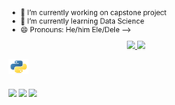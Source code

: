 

- 🔭 I’m currently working on capstone project
- 🌱 I’m currently learning Data Science
- 😄 Pronouns: He/him Ele/Dele
-->

[comment]: <> (link do tutorial de como montar esse perfil do github https://www.youtube.com/watch?v=TsaLQAetPLU)

[comment]: <> (perfil do github dela https://github.com/rafaballerini/rafaballerini/blob/main/README.md)

<div align="center">
  <a href="https://github.com/alberthuslordello">
  <img height="150em" src="https://github-readme-stats.vercel.app/api?username=alberthuslordello&show_icons=true&theme=dark&include_all_commits=true&count_private=true"/>
  <img height="150em" src="https://github-readme-stats.vercel.app/api/top-langs/?username=alberthuslordello&layout=compact&langs_count=7&theme=dark"/>
</div>

[comment]: <> (link on info to personalize the above stats layout https://github.com/anuraghazra/github-readme-stats)


<div style="display: inline_block"><br>
  <img align="center" alt="Python" height="30" width="40" src="https://raw.githubusercontent.com/devicons/devicon/master/icons/python/python-original.svg">
  
  [comment]: <> (imagem .svg dos simbolos de linguagens de programação)
  
</div>

##

<div>

  [comment]: <> (link das redes sociais, atualizar para as minhas)
  
  <a href="" target="_blank"><img src="https://img.shields.io/badge/-Instagram-%23E4405F?style=for-the-badge&logo=instagram&logoColor=white" target="_blank"></a>
  <a href = "mailto:athuskoops@gmail.com"><img src="https://img.shields.io/badge/-Gmail-%23333?style=for-the-badge&logo=gmail&logoColor=white" target="_blank"></a>
  <a href="https://www.linkedin.com/in/alberthus-lordello-76805624a" target="_blank"><img src="https://img.shields.io/badge/-LinkedIn-%230077B5?style=for-the-badge&logo=linkedin&logoColor=white" target="_blank"></a> 
  
  [comment]: <> (imagens que simbolizam a rede social/email/etc... no link https://dev.to/envoy_/150-badges-for-github-pnk)
<div>


